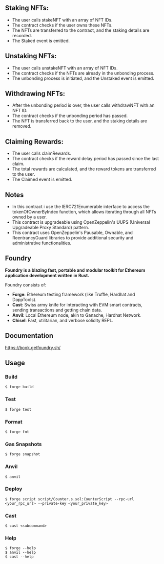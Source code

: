 ## Staking NFTs:

- The user calls stakeNFT with an array of NFT IDs.
- The contract checks if the user owns these NFTs.
- The NFTs are transferred to the contract, and the staking details are recorded.
- The Staked event is emitted.

## Unstaking NFTs:

- The user calls unstakeNFT with an array of NFT IDs.
- The contract checks if the NFTs are already in the unbonding process.
- The unbonding process is initiated, and the Unstaked event is emitted.

## Withdrawing NFTs:

- After the unbonding period is over, the user calls withdrawNFT with an NFT ID.
- The contract checks if the unbonding period has passed.
- The NFT is transferred back to the user, and the staking details are removed.

## Claiming Rewards:

- The user calls claimRewards.
- The contract checks if the reward delay period has passed since the last claim.
- The total rewards are calculated, and the reward tokens are transferred to the user.
- The Claimed event is emitted.

## Notes

- In this contract i use the IERC721Enumerable interface to access the tokenOfOwnerByIndex function, which allows iterating through all NFTs owned by a user.
- This contract is upgradeable using OpenZeppelin's UUPS (Universal Upgradeable Proxy Standard) pattern.
- This  contract uses OpenZeppelin's Pausable, Ownable, and ReentrancyGuard libraries to provide additional security and administrative functionalities.


## Foundry

**Foundry is a blazing fast, portable and modular toolkit for Ethereum application development written in Rust.**

Foundry consists of:

-   **Forge**: Ethereum testing framework (like Truffle, Hardhat and DappTools).
-   **Cast**: Swiss army knife for interacting with EVM smart contracts, sending transactions and getting chain data.
-   **Anvil**: Local Ethereum node, akin to Ganache, Hardhat Network.
-   **Chisel**: Fast, utilitarian, and verbose solidity REPL.

## Documentation

https://book.getfoundry.sh/

## Usage

### Build

```shell
$ forge build
```

### Test

```shell
$ forge test
```

### Format

```shell
$ forge fmt
```

### Gas Snapshots

```shell
$ forge snapshot
```

### Anvil

```shell
$ anvil
```

### Deploy

```shell
$ forge script script/Counter.s.sol:CounterScript --rpc-url <your_rpc_url> --private-key <your_private_key>
```

### Cast

```shell
$ cast <subcommand>
```

### Help

```shell
$ forge --help
$ anvil --help
$ cast --help
```
